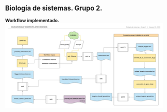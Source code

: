 Biología de sistemas. Grupo 2.
------------------------------

**Workflow implementado.**
![Workflow diagram](etc/workflow_diagram.jpeg)